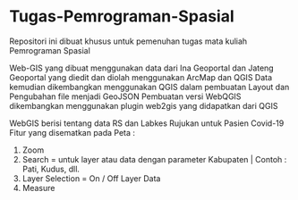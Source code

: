 # Tugas-Pemrograman-Spasial
Repositori ini dibuat khusus untuk pemenuhan tugas mata kuliah Pemrograman Spasial

Web-GIS yang dibuat menggunakan data dari Ina Geoportal dan Jateng Geoportal yang diedit dan diolah menggunakan ArcMap dan QGIS
Data kemudian dikembangkan menggunakan QGIS dalam pembuatan Layout dan Pengubahan file menjadi GeoJSON
Pembuatan versi WebQGIS dikembangkan menggunakan plugin web2gis yang didapatkan dari QGIS

WebGIS berisi tentang data RS dan Labkes Rujukan untuk Pasien Covid-19
Fitur yang disematkan pada Peta : 
1. Zoom
2. Search = untuk layer atau data dengan parameter Kabupaten | Contoh : Pati, Kudus, dll.
3. Layer Selection = On / Off Layer Data
4. Measure
